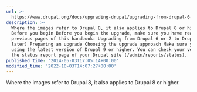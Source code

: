```yaml
---
url: >-
  https://www.drupal.org/docs/upgrading-drupal/upgrading-from-drupal-6-or-drupal-7/upgrade-using-web-browser
description: >-
  Where the images refer to Drupal 8, it also applies to Drupal 8 or higher.
  Before you begin Before you begin the upgrade, make sure you have read the
  previous pages of this handbook: Upgrading from Drupal 6 or 7 to Drupal 9 (or
  later) Preparing an upgrade Choosing the upgrade approach Make sure you are
  using the latest version of Drupal 9 or higher. You can check your version at
  the status report page of your Drupal site (/admin/reports/status).
published_time: '2014-05-03T17:05:14+00:00'
modified_time: '2022-10-03T14:07:27+00:00'
---
```

Where the images refer to Drupal 8, it also applies to Drupal 8 or higher.